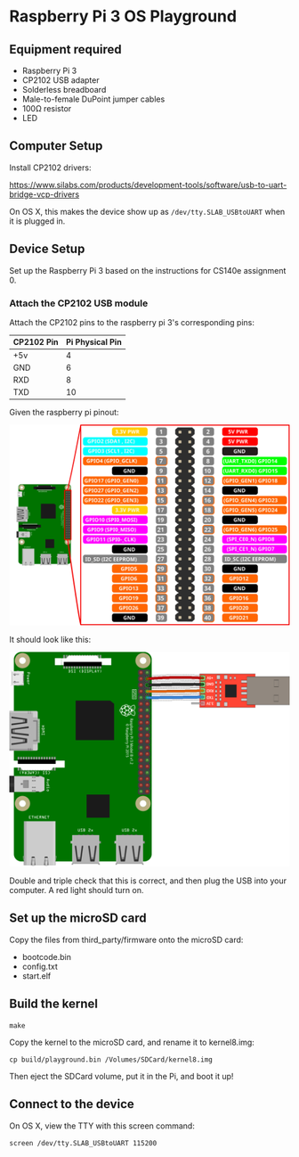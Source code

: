 # Raspberry Pi 3 OS Playground

## Equipment required

* Raspberry Pi 3
* CP2102 USB adapter
* Solderless breadboard
* Male-to-female DuPoint jumper cables
* 100Ω resistor
* LED

## Computer Setup

Install CP2102 drivers:

https://www.silabs.com/products/development-tools/software/usb-to-uart-bridge-vcp-drivers

On OS X, this makes the device show up as `/dev/tty.SLAB_USBtoUART` when it is plugged in.

## Device Setup

Set up the Raspberry Pi 3 based on the instructions for CS140e assignment 0.

### Attach the CP2102 USB module

Attach the CP2102 pins to the raspberry pi 3's corresponding pins:

| CP2102 Pin | Pi Physical Pin |
|---|---|
| +5v | 4 |
| GND | 6 |
| RXD | 8 |
| TXD | 10 |

Given the raspberry pi pinout:

![pi3-gpio-pinout.svg](third_party/readme_images/pi3-gpio-pinout.svg)

It should look like this:

![usb-ttl-pi3.png](third_party/readme_images/usb-ttl-pi3.png)

Double and triple check that this is correct, and then plug the USB into your computer.  A red light should turn on.

## Set up the microSD card

Copy the files from third_party/firmware onto the microSD card:

* bootcode.bin
* config.txt
* start.elf

## Build the kernel

```
make
```

Copy the kernel to the microSD card, and rename it to kernel8.img:

```
cp build/playground.bin /Volumes/SDCard/kernel8.img
```

Then eject the SDCard volume, put it in the Pi, and boot it up!

## Connect to the device

On OS X, view the TTY with this screen command:

```
screen /dev/tty.SLAB_USBtoUART 115200
```
